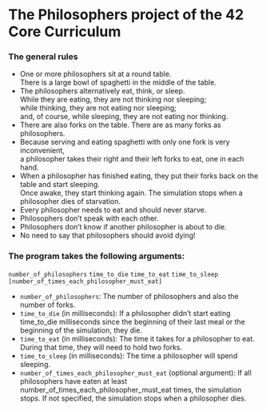 # The Philosophers project of the 42 Core Curriculum

### The general rules
- One or more philosophers sit at a round table.  
There is a large bowl of spaghetti in the middle of the table.
- The philosophers alternatively eat, think, or sleep.  
While they are eating, they are not thinking nor sleeping;  
while thinking, they are not eating nor sleeping;  
and, of course, while sleeping, they are not eating nor thinking.
- There are also forks on the table. There are as many forks as philosophers.
- Because serving and eating spaghetti with only one fork is very inconvenient,  
a philosopher takes their right and their left forks to eat, one in each hand.
- When a philosopher has finished eating, they put their forks back on the table and start sleeping.  
Once awake, they start thinking again. The simulation stops when
a philosopher dies of starvation.
- Every philosopher needs to eat and should never starve.
- Philosophers don’t speak with each other.
- Philosophers don’t know if another philosopher is about to die.
- No need to say that philosophers should avoid dying!


### The program takes the following arguments:  
`number_of_philosophers` `time_to_die` `time_to_eat` `time_to_sleep`
`[number_of_times_each_philosopher_must_eat]`
- `number_of_philosophers`: The number of philosophers and also the number
of forks.
- `time_to_die` (in milliseconds): If a philosopher didn’t start eating time_to_die
milliseconds since the beginning of their last meal or the beginning of the simulation, they die.
- `time_to_eat` (in milliseconds): The time it takes for a philosopher to eat.
During that time, they will need to hold two forks.
- `time_to_sleep` (in milliseconds): The time a philosopher will spend sleeping.
- `number_of_times_each_philosopher_must_eat` (optional argument): If all
philosophers have eaten at least number_of_times_each_philosopher_must_eat
times, the simulation stops. If not specified, the simulation stops when a
philosopher dies.
